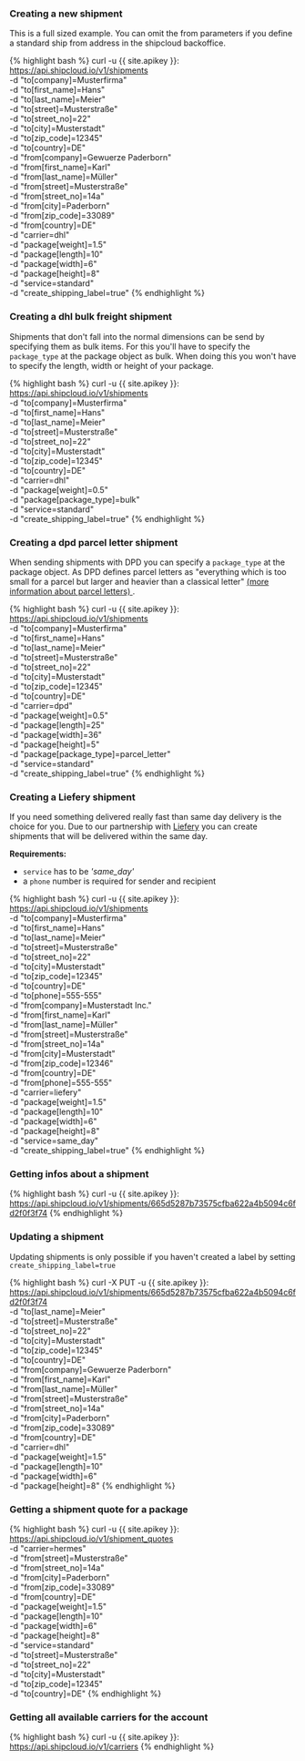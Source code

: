 ### Creating a new shipment
This is a full sized example. You can omit the from parameters if you define a standard ship from
address in the shipcloud backoffice.

{% highlight bash %}
curl -u {{ site.apikey }}: https://api.shipcloud.io/v1/shipments \
  -d "to[company]=Musterfirma" \
  -d "to[first_name]=Hans" \
  -d "to[last_name]=Meier" \
  -d "to[street]=Musterstraße" \
  -d "to[street_no]=22" \
  -d "to[city]=Musterstadt" \
  -d "to[zip_code]=12345" \
  -d "to[country]=DE" \
  -d "from[company]=Gewuerze Paderborn" \
  -d "from[first_name]=Karl" \
  -d "from[last_name]=Müller" \
  -d "from[street]=Musterstraße" \
  -d "from[street_no]=14a" \
  -d "from[city]=Paderborn" \
  -d "from[zip_code]=33089" \
  -d "from[country]=DE" \
  -d "carrier=dhl" \
  -d "package[weight]=1.5" \
  -d "package[length]=10" \
  -d "package[width]=6" \
  -d "package[height]=8" \
  -d "service=standard" \
  -d "create_shipping_label=true"
{% endhighlight %}

### Creating a dhl bulk freight shipment
Shipments that don't fall into the normal dimensions can be send by specifying them as bulk
items. For this you'll have to specify the <code>package_type</code> at the package object as
bulk. When doing this you won't have to specify the length, width or height of your package.

{% highlight bash %}
curl -u {{ site.apikey }}: https://api.shipcloud.io/v1/shipments \
  -d "to[company]=Musterfirma" \
  -d "to[first_name]=Hans" \
  -d "to[last_name]=Meier" \
  -d "to[street]=Musterstraße" \
  -d "to[street_no]=22" \
  -d "to[city]=Musterstadt" \
  -d "to[zip_code]=12345" \
  -d "to[country]=DE" \
  -d "carrier=dhl" \
  -d "package[weight]=0.5" \
  -d "package[package_type]=bulk" \
  -d "service=standard" \
  -d "create_shipping_label=true"
{% endhighlight %}

### Creating a dpd parcel letter shipment
When sending shipments with DPD you can specify a <code>package_type</code> at the package
object. As DPD defines parcel letters as "everything which is too small for a parcel but larger
and heavier than a classical letter"
<a href="http://www.dpd.com/de_en/home/produkte_services/special_services/dpd_parcelletter" target="_blank">
  (more information about parcel letters)
</a>.

{% highlight bash %}
curl -u {{ site.apikey }}: https://api.shipcloud.io/v1/shipments \
  -d "to[company]=Musterfirma" \
  -d "to[first_name]=Hans" \
  -d "to[last_name]=Meier" \
  -d "to[street]=Musterstraße" \
  -d "to[street_no]=22" \
  -d "to[city]=Musterstadt" \
  -d "to[zip_code]=12345" \
  -d "to[country]=DE" \
  -d "carrier=dpd" \
  -d "package[weight]=0.5" \
  -d "package[length]=25" \
  -d "package[width]=36" \
  -d "package[height]=5" \
  -d "package[package_type]=parcel_letter" \
  -d "service=standard" \
  -d "create_shipping_label=true"
{% endhighlight %}

### Creating a Liefery shipment
If you need something delivered really fast than same day delivery is the choice for you. Due to
our partnership with
<a href="https://www.shipcloud.io/de/integrationen/carriers/liefery" target="_blank">Liefery</a>
you can create shipments that will be delivered within the same day.

__Requirements:__

- <code>service</code> has to be _'same_day'_
- a <code>phone</code> number is required for sender and recipient

{% highlight bash %}
curl -u {{ site.apikey }}: https://api.shipcloud.io/v1/shipments \
  -d "to[company]=Musterfirma" \
  -d "to[first_name]=Hans" \
  -d "to[last_name]=Meier" \
  -d "to[street]=Musterstraße" \
  -d "to[street_no]=22" \
  -d "to[city]=Musterstadt" \
  -d "to[zip_code]=12345" \
  -d "to[country]=DE" \
  -d "to[phone]=555-555" \
  -d "from[company]=Musterstadt Inc." \
  -d "from[first_name]=Karl" \
  -d "from[last_name]=Müller" \
  -d "from[street]=Musterstraße" \
  -d "from[street_no]=14a" \
  -d "from[city]=Musterstadt" \
  -d "from[zip_code]=12346" \
  -d "from[country]=DE" \
  -d "from[phone]=555-555" \
  -d "carrier=liefery" \
  -d "package[weight]=1.5" \
  -d "package[length]=10" \
  -d "package[width]=6" \
  -d "package[height]=8" \
  -d "service=same_day" \
  -d "create_shipping_label=true"
{% endhighlight %}

### Getting infos about a shipment
{% highlight bash %}
  curl -u {{ site.apikey }}: https://api.shipcloud.io/v1/shipments/665d5287b73575cfba622a4b5094c6fd2f0f3f74
{% endhighlight %}

### Updating a shipment
Updating shipments is only possible if you haven't created a label by setting <code>create_shipping_label=true</code>

{% highlight bash %}
curl -X PUT -u {{ site.apikey }}: https://api.shipcloud.io/v1/shipments/665d5287b73575cfba622a4b5094c6fd2f0f3f74 \
  -d "to[last_name]=Meier" \
  -d "to[street]=Musterstraße" \
  -d "to[street_no]=22" \
  -d "to[city]=Musterstadt" \
  -d "to[zip_code]=12345" \
  -d "to[country]=DE" \
  -d "from[company]=Gewuerze Paderborn" \
  -d "from[first_name]=Karl" \
  -d "from[last_name]=Müller" \
  -d "from[street]=Musterstraße" \
  -d "from[street_no]=14a" \
  -d "from[city]=Paderborn" \
  -d "from[zip_code]=33089" \
  -d "from[country]=DE" \
  -d "carrier=dhl" \
  -d "package[weight]=1.5" \
  -d "package[length]=10" \
  -d "package[width]=6" \
  -d "package[height]=8"
{% endhighlight %}

### Getting a shipment quote for a package
{% highlight bash %}
curl -u {{ site.apikey }}: https://api.shipcloud.io/v1/shipment_quotes \
  -d "carrier=hermes" \
  -d "from[street]=Musterstraße" \
  -d "from[street_no]=14a" \
  -d "from[city]=Paderborn" \
  -d "from[zip_code]=33089" \
  -d "from[country]=DE" \
  -d "package[weight]=1.5" \
  -d "package[length]=10" \
  -d "package[width]=6" \
  -d "package[height]=8" \
  -d "service=standard" \
  -d "to[street]=Musterstraße" \
  -d "to[street_no]=22" \
  -d "to[city]=Musterstadt" \
  -d "to[zip_code]=12345" \
  -d "to[country]=DE"
{% endhighlight %}

### Getting all available carriers for the account
{% highlight bash %}
  curl -u {{ site.apikey }}: https://api.shipcloud.io/v1/carriers
{% endhighlight %}
